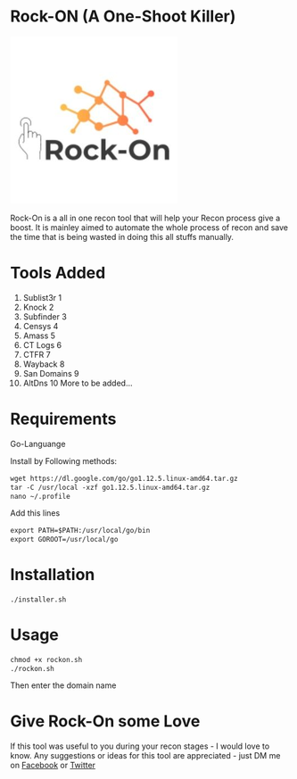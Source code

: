 # Rock-ON (A One-Shoot Killer)
![Rock-ON Logo](logo1.jpg)

Rock-On is a all in one recon tool that will help your Recon process give a boost. It is mainley aimed to automate the whole process of recon and save the time that is being wasted in doing this all stuffs manually.

# Tools Added

1. Sublist3r 1
1. Knock 2
1. Subfinder 3
1. Censys 4
1. Amass 5
1. CT Logs 6
1. CTFR 7
1. Wayback 8
1. San Domains 9
1. AltDns 10
More to be added...


# Requirements

Go-Languange

Install by Following methods:
```
wget https://dl.google.com/go/go1.12.5.linux-amd64.tar.gz
tar -C /usr/local -xzf go1.12.5.linux-amd64.tar.gz
nano ~/.profile
```
Add this lines
``` 
export PATH=$PATH:/usr/local/go/bin
export GOROOT=/usr/local/go
```

# Installation

```chmod +x installer.sh
./installer.sh
```

# Usage

```
chmod +x rockon.sh
./rockon.sh
```
Then enter the domain name

# Give Rock-On some Love

If this tool was useful to you during your recon stages - I would love to know. Any suggestions or ideas for this tool are appreciated - just DM me on [Facebook](https://www.facebook.com/silverpoision) or [Twitter](https://twitter.com/SilverPoision)
